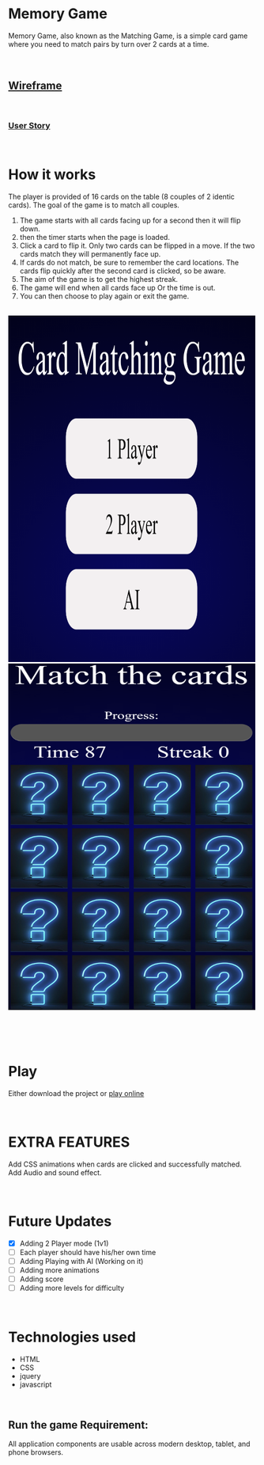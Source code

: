 # Memory Game

Memory Game, also known as the Matching Game, is a simple card game where you need to match pairs by turn over 2 cards at a time.
<br><br><br>

## [Wireframe](https://wireframe.cc/soEvqN)

<br>

### [User Story](https://anotepad.com/notes/pdyr7skc)
<br>

# How it works

The player is provided of 16 cards on the table (8 couples of 2 identic cards). The goal of the game is to match all couples.
1. The game starts with all cards facing up for a second then it will flip down. 
2. then the timer starts when the page is loaded.
3. Click a card to flip it. Only two cards can be flipped in a move. If the two cards match they will permanently face up. 
4. If cards do not match, be sure to remember the card locations. The cards flip quickly after the second card is clicked, so be aware.
5. The aim of the game is to get the highest streak.
6. The game will end when all cards face up Or the time is out. 
7. You can then choose to play again or exit the game.
<br><br>
<img src="./src/mainPage.png" alt="drawing" height="700" width="500"/>
<img src="./src/cardPage.png" alt="drawing" height="700" width="500"/>

<br><br><br>
# Play

Either download the project or [play online](https://pages.git.generalassemb.ly/faisalabdulaziz/Card-Matching-Game/)
<br><br><br>
# EXTRA FEATURES

Add CSS animations when cards are clicked and successfully matched.\
Add Audio and sound effect.
<br><br><br>
# Future Updates

- [x] Adding 2 Player mode (1v1)
- [ ] Each player should have his/her own time
- [ ] Adding Playing with AI (Working on it)
- [ ] Adding more animations
- [ ] Adding score
- [ ] Adding more levels for difficulty 
<br><br><br>

# Technologies used 

- HTML
- CSS
- jquery
- javascript
<br>

## Run the game Requirement:

All application components are usable across modern desktop, tablet, and phone browsers.
